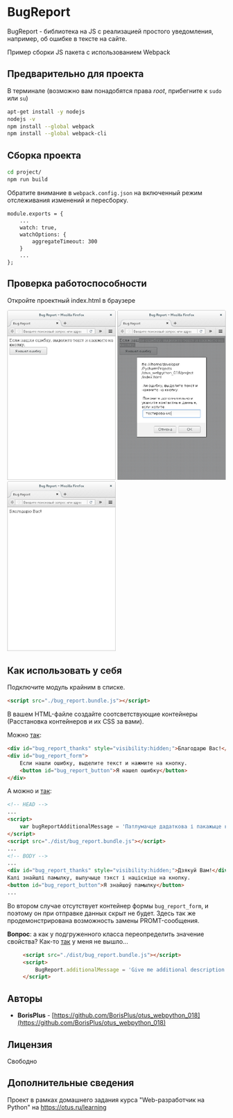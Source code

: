 # BugReport 

BugReport - библиотека на JS с реализацией простого уведомления, например, об ошибке в тексте
на сайте.

Пример сборки JS пакета с использованием Webpack

## Предварительно для проекта

В терминале (возможно вам понадобятся права _root_, прибегните к `sudo` или `su`)

```bash
apt-get install -y nodejs
nodejs -v
npm install --global webpack
npm install --global webpack-cli
```

## Сборка проекта


```bash
cd project/
npm run build
```
Обратите внимание в `webpack.config.json` на включенный режим отслеживания изменений и пересборку.
```
module.exports = {
    ...
    watch: true,
    watchOptions: {
        aggregateTimeout: 300
    }
    ...
};
```

## Проверка работоспособности

Откройте проектный index.html в браузере

<img src='README.files/img/screenshots/bug_report_hello.png' title='bug_report_hello'
    width='250'>
<img src='README.files/img/screenshots/bug_report_promt.png' title='bug_report_promt'
    width='250'>
<img src='README.files/img/screenshots/bug_report_thanks.png' title='bug_report_thanks'
    width='250'>
    
## Как использовать у себя

Подключите модуль крайним в списке.

```html
<script src="./bug_report.bundle.js"></script>
```

В вашем HTML-файле создайте соотсветствующие контейнеры (Расстановка контейнеров и их CSS за вами).

Можно [так](https://github.com/BorisPlus/otus_webpython_018/blob/master/project/index.html):

```html
<div id="bug_report_thanks" style="visibility:hidden;">Благодарю Вас!</div>
<div id="bug_report_form">
    Если нашли ошибку, выделите текст и нажмите на кнопку.
    <button id="bug_report_button">Я нашел ошибку</button>
</div>
```

А можно и [так](https://github.com/BorisPlus/otus_webpython_018/blob/master/project/example_2.html):

```html
<!-- HEAD --> 
...
<script>
    var bugReportAdditionalMessage = 'Патлумачце дадаткова і пакажыце кантактныя дадзеныя, калі хочаце.';
</script>
<script src="./dist/bug_report.bundle.js"></script>
...
<!-- BODY --> 
...
<div id="bug_report_thanks" style="visibility:hidden;">Дзякуй Вам!</div>
Калі знайшлі памылку, вылучыце тэкст і націсніце на кнопку.
<button id="bug_report_button">Я знайшоў памылку</button>
...
```

Во втором случае отсутствует контейнер формы `bug_report_form`, и поэтому он при отправке данных скрыт не будет.
Здесь так же продемонстрирована возможность замены PROMT-сообщения.

**Вопрос**: а как у подгруженного класса переопределить значение свойства? Как-то [так](https://github.com/BorisPlus/otus_webpython_018/blob/master/project/example_3.html) у меня не вышло...

   ```html
        <script src="./dist/bug_report.bundle.js"></script>
        <script>
            BugReport.additionalMessage = 'Give me additional description.';
        </script>
   ```

## Авторы

* **BorisPlus** - [https://github.com/BorisPlus/otus_webpython_018](https://github.com/BorisPlus/otus_webpython_018)

## Лицензия

Свободно

## Дополнительные сведения

Проект в рамках домашнего задания курса "Web-разработчик на Python" на https://otus.ru/learning
